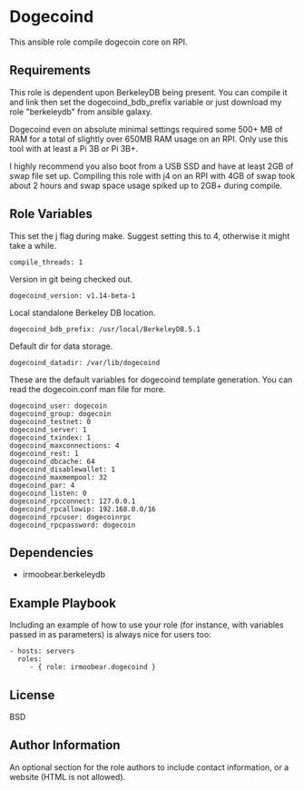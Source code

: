 Dogecoind
=========

This ansible role compile dogecoin core on RPI.

Requirements
------------

This role is dependent upon BerkeleyDB being present.
You can compile it and link then set the dogecoind_bdb_prefix variable
or just download my role "berkeleydb" from ansible galaxy.

Dogecoind even on absolute minimal settings required some 500+ MB of RAM for a total of slightly 
over 650MB RAM usage on an RPI.  Only use this tool with at least a Pi 3B or Pi 3B+.

I highly recommend you also boot from a USB SSD and have at least 2GB of swap file set up.  Compiling this role with
j4 on an RPI with 4GB of swap took about 2 hours and swap space usage spiked up to 2GB+ during compile.

Role Variables
--------------
This set the j flag during make.  Suggest setting this to 4, otherwise it might take a while.

    compile_threads: 1
    
Version in git being checked out.
    
    dogecoind_version: v1.14-beta-1

Local standalone Berkeley DB location.

    dogecoind_bdb_prefix: /usr/local/BerkeleyDB.5.1
    
Default dir for data storage.    
    
    dogecoind_datadir: /var/lib/dogecoind
    
These are the default variables for dogecoind template generation.  You can read the dogecoin.conf man file for more. 
    
    dogecoind_user: dogecoin
    dogecoind_group: dogecoin
    dogecoind_testnet: 0
    dogecoind_server: 1
    dogecoind_txindex: 1
    dogecoind_maxconnections: 4
    dogecoind_rest: 1
    dogecoind_dbcache: 64
    dogecoind_disablewallet: 1
    dogecoind_maxmempool: 32
    dogecoind_par: 4
    dogecoind_listen: 0
    dogecoind_rpcconnect: 127.0.0.1
    dogecoind_rpcallowip: 192.168.0.0/16
    dogecoind_rpcuser: dogecoinrpc
    dogecoind_rpcpassword: dogecoin

Dependencies
------------

- irmoobear.berkeleydb

Example Playbook
----------------

Including an example of how to use your role (for instance, with variables passed in as parameters) is always nice for users too:

    - hosts: servers
      roles:
         - { role: irmoobear.dogecoind }

License
-------

BSD

Author Information
------------------

An optional section for the role authors to include contact information, or a website (HTML is not allowed).
